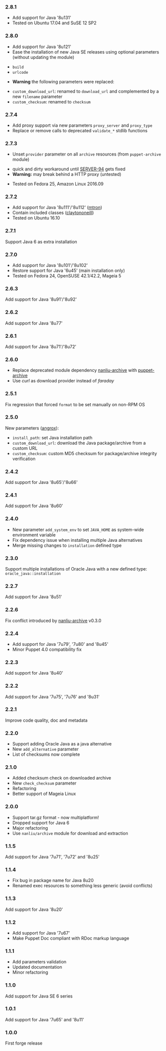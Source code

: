 ### 2.8.1

* Add support for Java '8u131'
* Tested on Ubuntu 17.04 and SuSE 12 SP2

### 2.8.0

* Add support for Java '8u121'
* Ease the installation of new Java SE releases using optional parameters (without updating the module)
 - `build`
 - `urlcode`
* **Warning** the following parameters were replaced:
 - `custom_download_url`: renamed to `download_url` and complemented by a new `filename` parameter
 - `custom_checksum`: renamed to `checksum`

### 2.7.4

* Add proxy support via new parameters `proxy_server` and `proxy_type`
* Replace or remove calls to deprecated `validate_*` stdlib functions

### 2.7.3

* Unset `provider` parameter on all `archive` resources (from `puppet-archive` module)
 - quick and dirty workaround until [SERVER-94](https://tickets.puppetlabs.com/browse/SERVER-94) gets fixed
 - **Warning:** may break behind a HTTP proxy (untested)
* Tested on Fedora 25, Amazon Linux 2016.09

### 2.7.2

* Add support for Java '8u111'/'8u112' ([mtron](https://github.com/mtron))
* Contain included classes ([claytononeill](https://github.com/claytononeill))
* Tested on Ubuntu 16.10

### 2.7.1

Support Java 6 as extra installation

### 2.7.0

* Add support for Java '8u101'/'8u102'
* Restore support for Java '6u45' (main installation only)
* Tested on Fedora 24, OpenSUSE 42.1/42.2, Mageia 5

### 2.6.3

Add support for Java '8u91'/'8u92'

### 2.6.2

Add support for Java '8u77'

### 2.6.1

Add support for Java '8u71'/'8u72'

### 2.6.0

* Replace deprecated module dependency [nanliu-archive](https://forge.puppetlabs.com/nanliu/archive) with [puppet-archive](https://forge.puppetlabs.com/puppet/archive)
* Use *curl* as download provider instead of *faraday*

### 2.5.1

Fix regression that forced `format` to be set manually on non-RPM OS

### 2.5.0

New parameters ([angrox](https://github.com/angrox)):
* `install_path`: set Java installation path
* `custom_download_url`: download the Java package/archive from a custom URL
* `custom_checksum`: custom MD5 checksum for package/archive integrity verification

### 2.4.2

Add support for Java '8u65'/'8u66'

### 2.4.1

Add support for Java '8u60'

### 2.4.0

* New parameter `add_system_env` to set `JAVA_HOME` as system-wide environment variable
* Fix dependency issue when installing multiple Java alternatives
* Merge missing changes to `installation` defined type

### 2.3.0

Support multiple installations of Oracle Java with a new defined type: `oracle_java::installation`

### 2.2.7

Add support for Java '8u51'

### 2.2.6

Fix conflict introduced by [nanliu-archive](https://forge.puppetlabs.com/nanliu/archive/changelog) v0.3.0

### 2.2.4

* Add support for Java '7u79', '7u80' and '8u45'
* Minor Puppet 4.0 compatibility fix

### 2.2.3

Add support for Java '8u40'

### 2.2.2

Add support for Java '7u75', '7u76' and '8u31'

### 2.2.1

Improve code quality, doc and metadata

### 2.2.0

* Support adding Oracle Java as a java alternative
* New `add_alternative` parameter
* List of checksums now complete

### 2.1.0

* Added checksum check on downloaded archive
* New `check_checksum` parameter
* Refactoring
* Better support of Mageia Linux

### 2.0.0

* Support tar.gz format - now multiplatform!
* Dropped support for Java 6
* Major refactoring
* Use `nanliu/archive` module for download and extraction

### 1.1.5

Add support for Java '7u71', '7u72' and '8u25'

### 1.1.4

* Fix bug in package name for Java 8u20
* Renamed exec resources to something less generic (avoid conflicts)

### 1.1.3

Add support for Java '8u20'

### 1.1.2

* Add support for Java '7u67'
* Make Puppet Doc compliant with RDoc markup language

### 1.1.1

* Add parameters validation
* Updated documentation
* Minor refactoring

### 1.1.0

Add support for Java SE 6 series

### 1.0.1

Add support for Java '7u65' and '8u11'

### 1.0.0

First forge release
